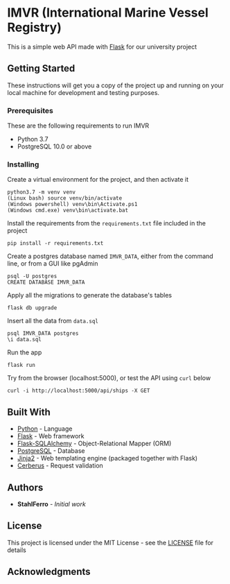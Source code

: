 # IMVR (International Marine Vessel Registry)

This is a simple web API made with [Flask](http://flask.pocoo.org/) for our university project

## Getting Started

These instructions will get you a copy of the project up and running on your local machine for development and testing purposes.

### Prerequisites

These are the following requirements to run IMVR
- Python 3.7
- PostgreSQL 10.0 or above

### Installing

Create a virtual environment for the project, and then activate it
```
python3.7 -m venv venv
(Linux bash) source venv/bin/activate
(Windows powershell) venv\bin\Activate.ps1
(Windows cmd.exe) venv\bin\activate.bat
```
Install the requirements from the `requirements.txt` file included in the project
```
pip install -r requirements.txt
```
Create a postgres database named `IMVR_DATA`, either from the command line, or from a GUI like pgAdmin
```
psql -U postgres
CREATE DATABASE IMVR_DATA
```
Apply all the migrations to generate the database's tables
```
flask db upgrade
```
Insert all the data from `data.sql`
```
psql IMVR_DATA postgres
\i data.sql
```
Run the app
```
flask run
```
Try from the browser (localhost:5000), or test the API using `curl` below
```
curl -i http://localhost:5000/api/ships -X GET
```

## Built With

* [Python](https://www.python.org/) - Language
* [Flask](http://flask.pocoo.org/) - Web framework
* [Flask-SQLAlchemy](http://flask-sqlalchemy.pocoo.org/2.3/) - Object-Relational Mapper (ORM)
* [PostgreSQL](https://www.postgresql.org/) - Database
* [Jinja2](http://jinja.pocoo.org/docs/2.10/) - Web templating engine (packaged together with Flask)
* [Cerberus](http://docs.python-cerberus.org/en/stable/index.html) - Request validation

## Authors

* **StahlFerro** - *Initial work*

## License

This project is licensed under the MIT License - see the [LICENSE](LICENSE) file for details

## Acknowledgments
